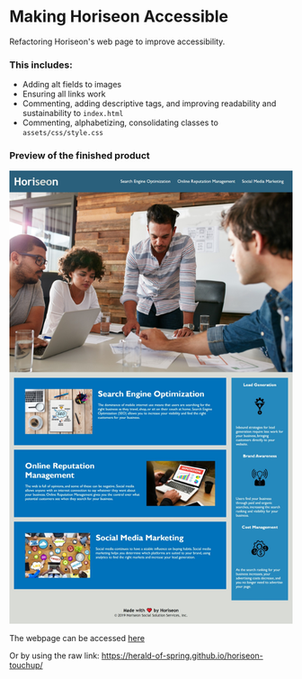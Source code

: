 # Making Horiseon Accessible
Refactoring Horiseon's web page to improve accessibility.

### This includes:
- Adding alt fields to images
- Ensuring all links work
- Commenting, adding descriptive tags, and improving readability and sustainability to `index.html`
- Commenting, alphabetizing, consolidating classes to `assets/css/style.css`

### Preview of the finished product
![Horiseon](Horiseon-web.jpeg?raw=true "Horiseon Home Page")

The webpage can be accessed [here](https://herald-of-spring.github.io/horiseon-touchup/)

Or by using the raw link: https://herald-of-spring.github.io/horiseon-touchup/